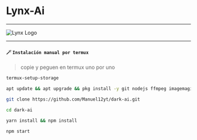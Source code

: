 # Lynx-Ai

---------
<img src="https://i.ibb.co/JndpnfX/LynxAI.jpg" alt="Lynx Logo">

---------

#### **🪄 `Instalación manual por termux`**
> copie y peguen en termux uno por uno 
```bash
termux-setup-storage
```

```bash
apt update && apt upgrade && pkg install -y git nodejs ffmpeg imagemagick yarn
```

```bash
git clone https://github.com/Manuel12yt/dark-ai.git
```

```bash
cd dark-ai
```

```bash
yarn install && npm install
```

```bash
npm start
```
